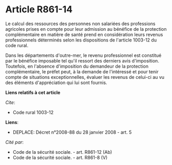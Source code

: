 # Article R861-14

Le calcul des ressources des personnes non salariées des professions agricoles prises en compte pour leur admission au
bénéfice de la protection complémentaire en matière de santé prend en considération leurs revenus professionnels déterminés
selon les dispositions de l'article 1003-12 du code rural.

Dans les départements d'outre-mer, le revenu professionnel est constitué par le bénéfice imposable tel qu'il ressort des
derniers avis d'imposition. Toutefois, en l'absence d'imposition du demandeur de la protection complémentaire, le préfet
peut, à la demande de l'intéressé et pour tenir compte de situations exceptionnelles, évaluer les revenus de celui-ci au vu
des éléments d'appréciation qui lui sont fournis.

**Liens relatifs à cet article**

_Cite_:

  - Code rural 1003-12

**Liens**:

  - DEPLACE: Décret n°2008-88 du 28 janvier 2008 - art. 5

_Cité par_:

  - Code de la sécurité sociale. - art. R861-12 (Ab)
  - Code de la sécurité sociale. - art. R861-8 (V)
